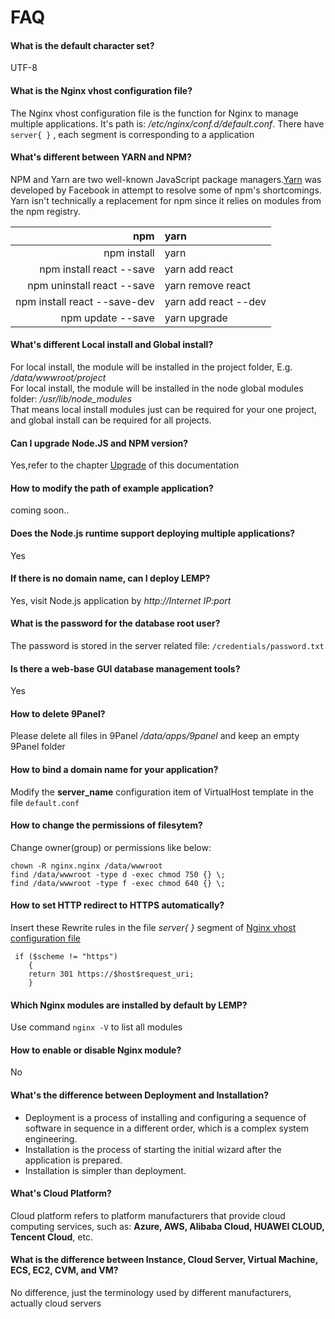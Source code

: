 # FAQ

#### What is the default character set?
UTF-8

#### What is the Nginx vhost configuration file?
The Nginx vhost configuration file is the function for Nginx to manage multiple applications. It's path is: */etc/nginx/conf.d/default.conf*.
There have `server{ }` , each segment is corresponding to a application

#### What's different between YARN and NPM?

NPM and Yarn are two well-known JavaScript package managers.[Yarn](https://yarnpkg.com/en/) was developed by Facebook in attempt to resolve some of npm's shortcomings. Yarn isn't technically a replacement for npm since it relies on modules from the npm registry.

| npm | yarn |
| ---: | :--- |
| npm install | yarn |
| npm install react --save | yarn add react |
| npm uninstall react --save | yarn remove react |
| npm install react --save-dev | yarn add react --dev |
| npm update --save | yarn upgrade |

#### What's different Local install and Global install?
For local install, the module will be installed in the project folder, E.g. */data/wwwroot/project*  
For local install, the module will be installed in the node global modules folder: */usr/lib/node_modules*  
That means local install modules just can be required for your one project, and global install can be required for all projects.

#### Can I upgrade Node.JS and NPM version?
Yes,refer to the chapter [Upgrade](/solution-upgrade) of this documentation 

#### How to modify the path of example application?

coming soon..

#### Does the Node.js runtime support deploying multiple applications?

Yes

#### If there is no domain name, can I deploy LEMP?

Yes, visit Node.js application by *http://Internet IP:port*

#### What is the password for the database root user?

The password is stored in the server related file: `/credentials/password.txt`

#### Is there a web-base GUI database management tools?

Yes

#### How to delete 9Panel?

Please delete all files in 9Panel */data/apps/9panel* and keep an empty 9Panel folder

#### How to bind a domain name for your application?
Modify the **server_name** configuration item of VirtualHost template in the file `default.conf`

#### How to change the permissions of filesytem?

Change owner(group) or permissions like below:

```shell
chown -R nginx.nginx /data/wwwroot
find /data/wwwroot -type d -exec chmod 750 {} \;
find /data/wwwroot -type f -exec chmod 640 {} \;
```

#### How to set HTTP redirect to HTTPS automatically?

Insert these Rewrite rules in the file *server{ }* segment of [Nginx vhost configuration file](/stack-components.md#nginx)
```
 if ($scheme != "https") 
    {
    return 301 https://$host$request_uri;
    }
```
#### Which Nginx modules are installed by default by LEMP?

Use command `nginx -V` to list all modules

#### How to enable or disable Nginx module?

No

#### What's the difference between Deployment and Installation?

- Deployment is a process of installing and configuring a sequence of software in sequence in a different order, which is a complex system engineering.  
- Installation is the process of starting the initial wizard after the application is prepared.  
- Installation is simpler than deployment. 

#### What's Cloud Platform?

Cloud platform refers to platform manufacturers that provide cloud computing services, such as: **Azure, AWS, Alibaba Cloud, HUAWEI CLOUD, Tencent Cloud**, etc.

#### What is the difference between Instance, Cloud Server, Virtual Machine, ECS, EC2, CVM, and VM?

No difference, just the terminology used by different manufacturers, actually cloud servers
